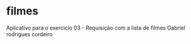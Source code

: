 # filmes

Aplicativo para o exercicio 03 - Requisição com a lista de filmes
Gabriel rodrigues cordeiro
